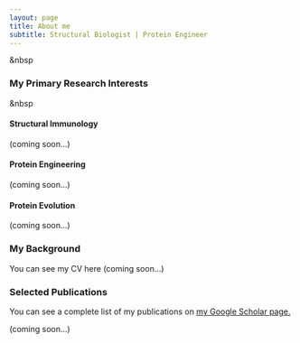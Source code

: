 ```yaml
---
layout: page
title: About me
subtitle: Structural Biologist | Protein Engineer
---
```

  
&nbsp  
  
### My Primary Research Interests
&nbsp  
#### Structural Immunology
(coming soon...) 

#### Protein Engineering
(coming soon...) 

#### Protein Evolution
(coming soon...) 

### My Background

You can see my CV here (coming soon...) 

### Selected Publications
You can see a complete list of my publications on [my Google Scholar page.](https://scholar.google.com.au/citations?user=CJ6W4UsAAAAJ&hl=en)

(coming soon...)






